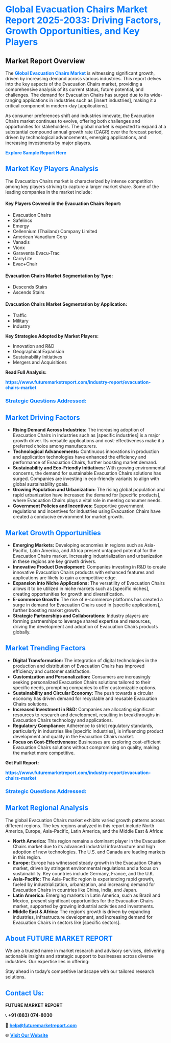 <h1 style="color: #007BFF;">Global Evacuation Chairs Market Report 2025-2033: Driving Factors, Growth Opportunities, and Key Players</h1>

<section id="overview">
<h2>Market Report Overview</h2>
<p>The <a href="https://www.futuremarketreport.com/industry-report/evacuation-chairs-market" style="color: #007BFF; text-decoration: none;"><strong>Global Evacuation Chairs Market</strong></a> is witnessing significant growth, driven by increasing demand across various industries. This report delves into the key aspects of the Evacuation Chairs market, providing a comprehensive analysis of its current status, future potential, and challenges. The demand for Evacuation Chairs has surged due to its wide-ranging applications in industries such as [insert industries], making it a critical component in modern-day [applications].</p>
<p>As consumer preferences shift and industries innovate, the Evacuation Chairs market continues to evolve, offering both challenges and opportunities for stakeholders. The global market is expected to expand at a substantial compound annual growth rate (CAGR) over the forecast period, driven by technological advancements, emerging applications, and increasing investments by major players.</p>
</section>

<section id="overview">
<p><a href="https://www.futuremarketreport.com/request-sample/reportId=89226" style="color: #007BFF; text-decoration: none;"><strong>Explore Sample Report Here</strong></a></p>
</section>

<section id="key-players">
<h2 style="color: #007BFF;">Market Key Players Analysis</h2>
<p>The Evacuation Chairs market is characterized by intense competition among key players striving to capture a larger market share. Some of the leading companies in the market include:</p>
<h4>Key Players Covered in the Evacuation Chairs Report:</h4>
<ul><li>Evacuation Chairs</li><li>Safelincs</li><li>Emergy</li><li>Cellennium (Thailand) Company Limited</li><li>American Vanadium Corp</li><li>Vanadis</li><li>Vionx</li><li>Garaventa Evacu-Trac</li><li>CarryLite</li><li>Evac+Chair</li></ul>
<h4>Evacuation Chairs Market Segmentation by Type:</h4>
<ul><li>Descends Stairs</li><li>Ascends Stairs</li></ul>

<h4>Evacuation Chairs Market Segmentation by Application:</h4>
<ul><li>Traffic</li><li>Military</li><li>Industry</li></ul>
<p><strong>Key Strategies Adopted by Market Players:</strong></p>
<ul>
<li>Innovation and R&D</li>
<li>Geographical Expansion</li>
<li>Sustainability Initiatives</li>
<li>Mergers and Acquisitions</li>
</ul>
</section>

<section>
<p><strong>Read Full Analysis: </strong></p><a href="https://www.futuremarketreport.com/industry-report/evacuation-chairs-market" style="color: #007BFF; text-decoration: none;"><strong>https://www.futuremarketreport.com/industry-report/evacuation-chairs-market</strong></a>
<h3 style="color: #007BFF;">Strategic Questions Addressed:</h3>
</section>

<section id="driving-factors">
<h2 style="color: #007BFF;">Market Driving Factors</h2>
<ul>
<li><strong>Rising Demand Across Industries:</strong> The increasing adoption of Evacuation Chairs in industries such as [specific industries] is a major growth driver. Its versatile applications and cost-effectiveness make it a preferred choice among manufacturers.</li>
<li><strong>Technological Advancements:</strong> Continuous innovations in production and application technologies have enhanced the efficiency and performance of Evacuation Chairs, further boosting market demand.</li>
<li><strong>Sustainability and Eco-Friendly Initiatives:</strong> With growing environmental concerns, the demand for sustainable Evacuation Chairs solutions has surged. Companies are investing in eco-friendly variants to align with global sustainability goals.</li>
<li><strong>Growing Population and Urbanization:</strong> The rising global population and rapid urbanization have increased the demand for [specific products], where Evacuation Chairs plays a vital role in meeting consumer needs.</li>
<li><strong>Government Policies and Incentives:</strong> Supportive government regulations and incentives for industries using Evacuation Chairs have created a conducive environment for market growth.</li>
</ul>
</section>

<section id="growth-opportunities">
<h2 style="color: #007BFF;">Market Growth Opportunities</h2>
<ul>
<li><strong>Emerging Markets:</strong> Developing economies in regions such as Asia-Pacific, Latin America, and Africa present untapped potential for the Evacuation Chairs market. Increasing industrialization and urbanization in these regions are key growth drivers.</li>
<li><strong>Innovative Product Development:</strong> Companies investing in R&D to create innovative Evacuation Chairs products with enhanced features and applications are likely to gain a competitive edge.</li>
<li><strong>Expansion into Niche Applications:</strong> The versatility of Evacuation Chairs allows it to be utilized in niche markets such as [specific niches], creating opportunities for growth and diversification.</li>
<li><strong>E-commerce Growth:</strong> The rise of e-commerce platforms has created a surge in demand for Evacuation Chairs used in [specific applications], further boosting market growth.</li>
<li><strong>Strategic Partnerships and Collaborations:</strong> Industry players are forming partnerships to leverage shared expertise and resources, driving the development and adoption of Evacuation Chairs products globally.</li>
</ul>
</section>

<section id="trending-factors">
<h2 style="color: #007BFF;">Market Trending Factors</h2>
<ul>
<li><strong>Digital Transformation:</strong> The integration of digital technologies in the production and distribution of Evacuation Chairs has improved efficiency and customer satisfaction.</li>
<li><strong>Customization and Personalization:</strong> Consumers are increasingly seeking personalized Evacuation Chairs solutions tailored to their specific needs, prompting companies to offer customizable options.</li>
<li><strong>Sustainability and Circular Economy:</strong> The push towards a circular economy has driven demand for recyclable and reusable Evacuation Chairs solutions.</li>
<li><strong>Increased Investment in R&D:</strong> Companies are allocating significant resources to research and development, resulting in breakthroughs in Evacuation Chairs technology and applications.</li>
<li><strong>Regulatory Compliance:</strong> Adherence to strict regulatory standards, particularly in industries like [specific industries], is influencing product development and quality in the Evacuation Chairs market.</li>
<li><strong>Focus on Cost-Effectiveness:</strong> Businesses are exploring cost-efficient Evacuation Chairs solutions without compromising on quality, making the market more competitive.</li>
</ul>
</section>

<section>
<p><strong>Get Full Report: </strong></p><a href="https://www.futuremarketreport.com/industry-report/evacuation-chairs-market" style="color: #007BFF; text-decoration: none;"><strong>https://www.futuremarketreport.com/industry-report/evacuation-chairs-market</strong></a>
<h3 style="color: #007BFF;">Strategic Questions Addressed:</h3>
</section>


<section id="regional-analysis">
<h2 style="color: #007BFF;">Market Regional Analysis</h2>
<p>The global Evacuation Chairs market exhibits varied growth patterns across different regions. The key regions analyzed in this report include North America, Europe, Asia-Pacific, Latin America, and the Middle East & Africa:</p>
<ul>
<li><strong>North America:</strong> This region remains a dominant player in the Evacuation Chairs market due to its advanced industrial infrastructure and high adoption of new technologies. The U.S. and Canada are leading markets in this region.</li>
<li><strong>Europe:</strong> Europe has witnessed steady growth in the Evacuation Chairs market, driven by stringent environmental regulations and a focus on sustainability. Key countries include Germany, France, and the U.K.</li>
<li><strong>Asia-Pacific:</strong> The Asia-Pacific region is experiencing rapid growth, fueled by industrialization, urbanization, and increasing demand for Evacuation Chairs in countries like China, India, and Japan.</li>
<li><strong>Latin America:</strong> Emerging markets in Latin America, such as Brazil and Mexico, present significant opportunities for the Evacuation Chairs market, supported by growing industrial activities and investments.</li>
<li><strong>Middle East & Africa:</strong> The region’s growth is driven by expanding industries, infrastructure development, and increasing demand for Evacuation Chairs in sectors like [specific sectors].</li>
</ul>
</section>

<footer>
<h2 style="color: #007BFF;">About FUTURE MARKET REPORT</h2>
<p>We are a trusted name in market research and advisory services, delivering actionable insights and strategic support to businesses across diverse industries. Our expertise lies in offering:</p>

<p>Stay ahead in today’s competitive landscape with our tailored research solutions.</p>

<h2 style="color: #007BFF;">Contact Us:</h2>
<p><strong>FUTURE MARKET REPORT</strong></p>
<p>📞 <strong>+91 (883) 074-8030</strong></p>
<p>📧 <strong><a href="mailto:help@futuremarketreport.com" style="color: #007BFF;">help@futuremarketreport.com</a></strong></p>
<p>🌐 <strong><a href="https://www.futuremarketreport.com/" style="color: #007BFF;">Visit Our Website</a></strong></p>
</footer>